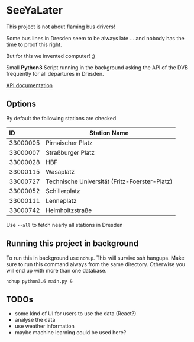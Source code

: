 # SeeYaLater

This project is not about flaming bus drivers!

Some bus lines in Dresden seem to be always late ...
and nobody has the time to proof this right.

But for this we invented computer! ;)

Small **Python3** Script running in the background asking the API of the DVB 
frequently for all departures in Dresden.


[API documentation](https://github.com/kiliankoe/vvo/blob/master/documentation/webapi.md)

## Options

By default the following stations are checked

| ID       | Station Name|
| :--------| ---- |
| 33000005 | Pirnaischer Platz | 
| 33000007 | Straßburger Platz |
| 33000028 | HBF |
| 33000115 | Wasaplatz |
| 33000727 | Technische Universität (Fritz-Foerster-Platz) |
| 33000052 | Schillerplatz |
| 33000111 | Lenneplatz |
| 33000742 | Helmholtzstraße |


Use `--all` to fetch nearly all stations in Dresden

## Running this project in background

To run this in background use `nohup`. This will survive ssh hangups. Make sure to run this command
always from the same directory. Otherwise you will end up with more than one database.

```
nohup python3.6 main.py &
```

## TODOs

- some kind of UI for users to use the data (React?)
- analyse the data
- use weather information
- maybe machine learning could be used here?